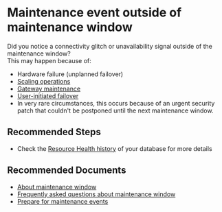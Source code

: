 <properties
  pagetitle="Maintenance event outside of maintenance window"
  description=""
  service="microsoft.sql"
  resource="servers"
  ms.author="mlandzic,vitomaz"
  selfhelptype="Generic"
  supporttopicids="32785987"
  productpesids="13491"
  cloudenvironments="public, fairfax, mooncake, blackforest, ussec, usnat"
  disableclouds=""
  articleid="sql-maintenance-event-outside.window"
  ownershipid="AzureData_AzureSQLDB" />
# Maintenance event outside of maintenance window

Did you notice a connectivity glitch or unavailability signal outside of the maintenance window? <br>
This may happen because of:<br> 

* Hardware failure (unplanned failover)
* [Scaling operations](https://docs.microsoft.com/azure/azure-sql/database/scale-resources)
* [Gateway maintenance](https://docs.microsoft.com/azure/azure-sql/database/maintenance-window#gateway-maintenance-for-azure-sql-database)
* [User-initiated failover](https://docs.microsoft.com/azure/azure-sql/database/high-availability-sla#testing-application-fault-resiliency)
* In very rare circumstances, this occurs because of an urgent security patch that couldn't be postponed until the next maintenance window.

## **Recommended Steps**

* Check the [Resource Health history](https://docs.microsoft.com/azure/azure-sql/database/resource-health-to-troubleshoot-connectivity) of your database for more details

## **Recommended Documents**

* [About maintenance window](https://docs.microsoft.com/azure/azure-sql/database/maintenance-window)
* [Frequently asked questions about maintenance window](https://docs.microsoft.com/azure/azure-sql/database/maintenance-window-faq)
* [Prepare for maintenance events](https://docs.microsoft.com/azure/azure-sql/database/planned-maintenance)
